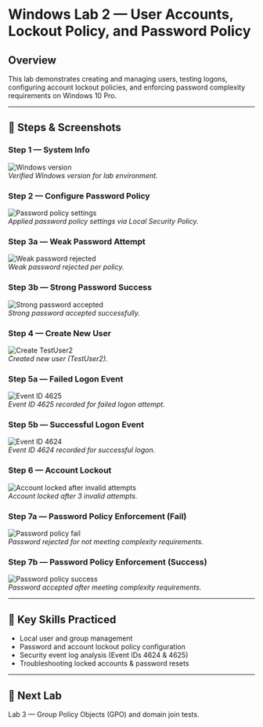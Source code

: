 # Windows Lab 2 — User Accounts, Lockout Policy, and Password Policy

## Overview
This lab demonstrates creating and managing users, testing logons, configuring account lockout policies, and enforcing password complexity requirements on Windows 10 Pro.

---

## 🔹 Steps & Screenshots

### Step 1 — System Info
![Windows version](step1_winver.png)  
*Verified Windows version for lab environment.*

### Step 2 — Configure Password Policy
![Password policy settings](step2_password_policy_screen_with_settings_applied.png)  
*Applied password policy settings via Local Security Policy.*

### Step 3a — Weak Password Attempt
![Weak password rejected](step3a_weak_password_attempt_error.png)  
*Weak password rejected per policy.*

### Step 3b — Strong Password Success
![Strong password accepted](step3b_strong_password_success.png)  
*Strong password accepted successfully.*

### Step 4 — Create New User
![Create TestUser2](step4_create_new_user_in_active_directory.png)  
*Created new user (TestUser2).*

### Step 5a — Failed Logon Event
![Event ID 4625](step5a_Event_4625_failed_logon.png)  
*Event ID 4625 recorded for failed logon attempt.*

### Step 5b — Successful Logon Event
![Event ID 4624](step5b_Event_4624_successful_logon.png)  
*Event ID 4624 recorded for successful logon.*

### Step 6 — Account Lockout
![Account locked after invalid attempts](step6_account_lockout_policy_test.png)  
*Account locked after 3 invalid attempts.*

### Step 7a — Password Policy Enforcement (Fail)
![Password policy fail](step7a_password_policy_enfrcmnt_fail.png)  
*Password rejected for not meeting complexity requirements.*

### Step 7b — Password Policy Enforcement (Success)
![Password policy success](step7b_password_policy_enfrcmnt_success.png)  
*Password accepted after meeting complexity requirements.*

---

## 🔑 Key Skills Practiced
- Local user and group management  
- Password and account lockout policy configuration  
- Security event log analysis (Event IDs 4624 & 4625)  
- Troubleshooting locked accounts & password resets  

---

## 📌 Next Lab
Lab 3 — Group Policy Objects (GPO) and domain join tests.

